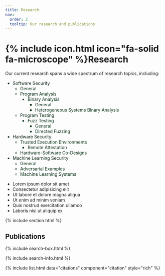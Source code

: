 ```yaml
---
title: Research
nav:
  order: 2
  tooltip: Our research and publications
---
```


<!---
---
title: Publications
nav:
  order: 2
  tooltip: Published works
---
-->

# {% include icon.html icon="fa-solid fa-microscope" %}Research
<!---
# {% include icon.html icon="fa-solid fa-microscope" %}Publications
Lorem ipsum dolor sit amet, consectetur adipiscing elit, sed do eiusmod tempor incididunt ut labore et dolore magna aliqua.
Ut enim ad minim veniam, quis nostrud exercitation ullamco laboris nisi ut aliquip ex ea commodo consequat.
-->

Our current research spans a wide spectrum of research topics, including:

<!---
- Software Security
  - General
  - Program Analysis
    - Binary Analysis
      - General
      - Heterogeneous Systems Binary Analysis
  - Program Testing
    - Fuzz Testing
      - General
      - Directed Fuzzing
- Hardware Security
  - Trusted Execution Environments
    - Remote Attestation
  - Hardware-Software Co-Design
- Machine Learning Security
  - General
  - Adversarial Examples
  - Machine Learning Systems
-->

<style>
.list {
  position: relative;
}
.list h2 {
  color: #fff;
  font-weight: 700;
  letter-spacing: 1px;
  margin-bottom: 10px;
}
.list ul {
  position: relative;
}
.list ul li {
  position: relative;
  left: 0;
  color: #fce4ec;
  list-style: none;
  margin: 4px 0;
  border-left: 2px solid #f50057;
  transition: 0.5s;
  cursor: pointer;
}
.list ul li:hover {
  left: 10px;
}
.list ul li span {
  position: relative;
  padding: 8px;
  padding-left: 12px;
  display: inline-block;
  z-index: 1;
  transition: 0.5s;
}
.list ul li:hover span {
  color: #111;
}
.list ul li:before {
  content: "";
  position: absolute;
  width: 100%;
  height: 100%;
  background: #f50057;
  transform: scaleX(0);
  transform-origin: left;
  transition: 0.5s;
}
.list ul li:hover:before {
  transform: scaleX(1);
}
</style>


<ul>
  <li style="color: #092312;">Software Security
    <ul>
      <li style="color: #0d351b;">General</li>
      <li style="color: #0d351b;">Program Analysis
        <ul>
          <li style="color: #0d351b;">Binary Analysis
            <ul>
              <li style="color: #0d351b;">General</li>
              <li style="color: #0d351b;">Heterogeneous Systems Binary Analysis</li>
            </ul>
          </li>
        </ul>
      </li>
    </ul>
    <ul>
      <li style="color: #0d351b;">Program Testing
        <ul>
          <li style="color: #0d351b;">Fuzz Testing
            <ul>
              <li style="color: #0d351b;">General</li>
              <li style="color: #0d351b;">Directed Fuzzing</li>
            </ul>
          </li>
        </ul>
      </li>
    </ul>
  </li>
  <li style="color: #092312;">Hardware Security
    <ul>
      <li style="color: #0d351b;">Trusted Execution Environments
        <ul>
          <li style="color: #0d351b;">Remote Attestation</li>
        </ul>
      </li>
      <li style="color: #0d351b;">Hardware-Software Co-Designs</li>
    </ul>
  </li>
  <li style="color: #092312;">Machine Learning Security
    <ul>
      <li style="color: #0d351b;">General</li>
      <li style="color: #0d351b;">Adversarial Examples</li>
      <li style="color: #0d351b;">Machine Learning Systems</li>
    </ul>
  </li>
</ul>

<ul>
  <li><span>Lorem ipsum dolor sit amet</span></li>
  <li><span>Consectetur adipisicing elit</span></li>
  <li><span>Ut labore et dolore magna aliqua</span></li>
  <li><span>Ut enim ad minim veniam</span></li>
  <li><span>Quis nostrud exercitation ullamco</span></li>
  <li><span>Laboris nisi ut aliquip ex</span></li>
</ul>

{% include section.html %}


<!---
## All
-->

## Publications

{% include search-box.html %}

{% include search-info.html %}

{% include list.html data="citations" component="citation" style="rich" %}
